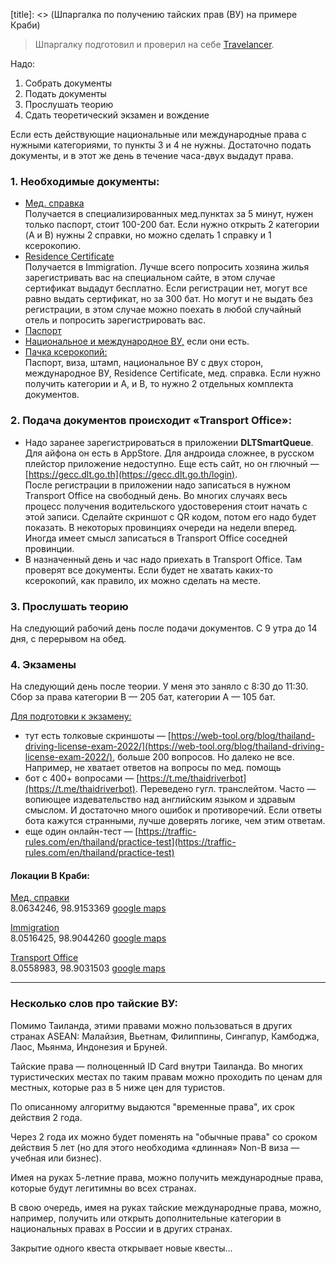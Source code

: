 [category]: <> (Travel, Thailand)
[date]: <> (2022/12/29)
[title]: <> (Шпаргалка по получению тайских прав (ВУ) на примере Краби)

> Шпаргалку подготовил и проверил на себе [Travelancer](https://t.me/travelancer_notes/376).

Надо:

1. Собрать документы<br>
2. Подать документы<br>
3. Прослушать теорию<br>
4. Сдать теоретический экзамен и вождение<br>

Если есть действующие национальные или международные права с нужными категориями, то пункты 3 и 4 не нужны. Достаточно подать документы, и в этот же день в течение часа-двух выдадут права.

### 1. Необходимые документы:

* <u>Мед. справка</u> <br>
Получается в специализированных мед.пунктах за 5 минут, нужен только паспорт, стоит 100-200 бат. Если нужно открыть 2 категории (A и B) нужны 2 справки, но можно сделать 1 справку и 1 ксерокопию.
* <u>Residence Certificate</u> <br> 
Получается в Immigration. Лучше всего попросить хозяина жилья зарегистривать вас на специальном сайте, в этом случае сертификат выдадут бесплатно. Если регистрации нет, могут все равно выдать сертификат, но за 300 бат. Но могут и не выдать без регистрации, в этом случае можно поехать в любой случайный отель и попросить зарегистрировать вас. <br> 
* <u>Паспорт</u> <br> 
* <u>Национальное и международное ВУ,</u> если они есть. <br> 
* <u>Пачка ксерокопий:</u> <br> 
Паспорт, виза, штамп, национальное ВУ с двух сторон, международное ВУ, Residence Certificate, мед. справка. Если нужно получить  категории и A, и B, то нужно 2 отдельных комплекта документов.

### 2. Подача документов происходит «Transport Office»:

* Надо заранее зарегистрироваться в приложении **DLTSmartQueue**. Для айфона он есть в AppStore. Для андроида сложнее, в русском плейстор приложение недоступно. Еще есть сайт, но он глючный — [https://gecc.dlt.go.th](https://gecc.dlt.go.th/login). <br>
После регистрации в приложении надо записаться в нужном Transport Office на свободный день. Во многих случаях весь процесс получения водительского удостоверения стоит начать с этой записи. Сделайте скриншот с QR кодом, потом его надо будет показать. В некоторых провинциях очереди на недели вперед. Иногда имеет смысл записаться в Transport Office соседней провинции.
* В назначенный день и час надо приехать в Transport Office. Там проверят все документы. Если будет не хватать каких-то ксерокопий, как правило, их можно сделать на месте.

### 3. Прослушать теорию

На следующий рабочий день после подачи документов. С 9 утра до 14 дня, с перерывом на обед.

### 4. Экзамены 

На следующий день после теории. У меня это заняло с 8:30 до 11:30.<br>
Сбор за права категории B — 205 бат, категории A — 105 бат.

<u>Для подготовки к экзамену:</u>

* тут есть толковые скриншоты — [https://web-tool.org/blog/thailand-driving-license-exam-2022/](https://web-tool.org/blog/thailand-driving-license-exam-2022/), больше 200 вопросов. Но далеко не все. Например, не хватает ответов на вопросы по мед. помощь
* бот с 400+ вопросами — [https://t.me/thaidriverbot](https://t.me/thaidriverbot). Переведено гугл. транслейтом. Часто — вопиющее издевательство над английским языком и здравым смыслом. И достаточно много ошибок и противоречий. Если ответы бота кажутся странными, лучше доверять логике, чем этим ответам.
* еще один онлайн-тест — [https://traffic-rules.com/en/thailand/practice-test](https://traffic-rules.com/en/thailand/practice-test)

#### Локации В Краби:

<u>Мед. справки</u><br> 
8.0634246, 98.9153369 [google maps](https://maps.app.goo.gl/U6c4Y9pqgQA3pZsk6)

<u>Immigration</u><br>
8.0516425, 98.9044260 [google maps](https://maps.app.goo.gl/M2uy9xPMaMSBkhKY7)

<u>Transport Office</u><br>
8.0558983, 98.9031503 [google maps](https://maps.app.goo.gl/29ihoJdHZzDXpHVh9)

***

### Несколько слов про тайские ВУ:

Помимо Таиланда, этими правами можно пользоваться в других странах ASEAN: Малайзия, Вьетнам, Филиппины, Сингапур, Камбоджа, Лаос, Мьянма, Индонезия и Бруней.

Тайские права — полноценный ID Card внутри Таиланда. Во многих туристических местах по таким правам можно проходить по ценам для местных, которые раз в 5 ниже цен для туристов.

По описанному алгоритму выдаются "временные права", их срок действия 2 года.

Через 2 года их можно будет поменять на "обычные права" со сроком действия 5 лет (но для этого необходима «длинная» Non-B виза — учебная или бизнес).

Имея на руках 5-летние права, можно получить международные права, которые будут легитимны во всех странах.

В свою очередь, имея на руках тайские международные права, можно, например, получить или открыть дополнительные категории в национальных правах в России и в других странах.

Закрытие одного квеста открывает новые квесты...
